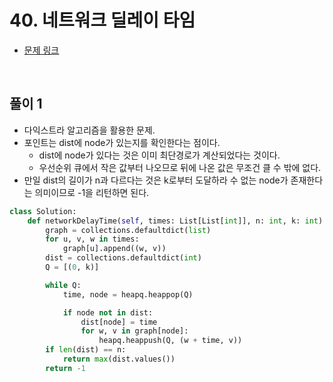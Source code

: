 # 40. 네트워크 딜레이 타임

- [문제 링크](https://leetcode.com/problems/network-delay-time/)

<br>

## 풀이 1

- 다익스트라 알고리즘을 활용한 문제.
- 포인트는 dist에 node가 있는지를 확인한다는 점이다.
    - dist에 node가 있다는 것은 이미 최단경로가 계산되었다는 것이다.
    - 우선순위 큐에서 작은 값부터 나오므로 뒤에 나온 값은 무조건 클 수 밖에 없다.
- 만일 dist의 길이가 n과 다르다는 것은 k로부터 도달하라 수 없는 node가 존재한다는 의미이므로 -1을 리턴하면 된다.

```python
class Solution:
    def networkDelayTime(self, times: List[List[int]], n: int, k: int) -> int:
        graph = collections.defaultdict(list)
        for u, v, w in times:
            graph[u].append((w, v))
        dist = collections.defaultdict(int)
        Q = [(0, k)]

        while Q:
            time, node = heapq.heappop(Q)

            if node not in dist:
                dist[node] = time
                for w, v in graph[node]:
                    heapq.heappush(Q, (w + time, v))
        if len(dist) == n:
            return max(dist.values())
        return -1
```